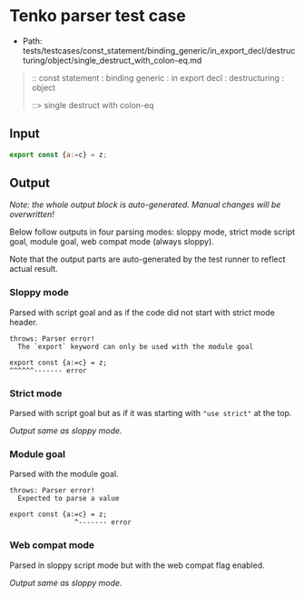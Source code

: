 # Tenko parser test case

- Path: tests/testcases/const_statement/binding_generic/in_export_decl/destructuring/object/single_destruct_with_colon-eq.md

> :: const statement : binding generic : in export decl : destructuring : object
>
> ::> single destruct with colon-eq

## Input

`````js
export const {a:=c} = z;
`````

## Output

_Note: the whole output block is auto-generated. Manual changes will be overwritten!_

Below follow outputs in four parsing modes: sloppy mode, strict mode script goal, module goal, web compat mode (always sloppy).

Note that the output parts are auto-generated by the test runner to reflect actual result.

### Sloppy mode

Parsed with script goal and as if the code did not start with strict mode header.

`````
throws: Parser error!
  The `export` keyword can only be used with the module goal

export const {a:=c} = z;
^^^^^^------- error
`````

### Strict mode

Parsed with script goal but as if it was starting with `"use strict"` at the top.

_Output same as sloppy mode._

### Module goal

Parsed with the module goal.

`````
throws: Parser error!
  Expected to parse a value

export const {a:=c} = z;
                ^------- error
`````


### Web compat mode

Parsed in sloppy script mode but with the web compat flag enabled.

_Output same as sloppy mode._
